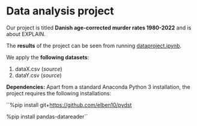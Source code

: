 # Data analysis project

Our project is titled **Danish age-corrected murder rates 1980-2022** and is about EXPLAIN.

The **results** of the project can be seen from running [dataproject.ipynb](dataproject.ipynb).

We apply the **following datasets**:

1. dataX.csv (*source*) 
1. dataY.csv (*source*)

**Dependencies:** Apart from a standard Anaconda Python 3 installation, the project requires the following installations:

``%pip install git+https://github.com/elben10/pydst

%pip install pandas-datareader``

